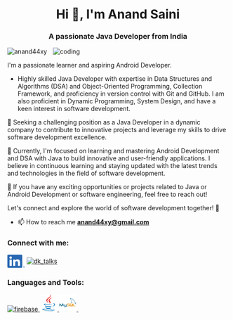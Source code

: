 <!-- ![logo](https://github.com/anand44xy/anand44xy/blob/main/github%20banner.png) -->
<h1 align="center">Hi 👋, I'm Anand Saini</h1>
<h3 align="center">A passionate Java Developer from India</h3>

<img align="right" alt="coding" width="400" src="https://user-images.githubusercontent.com/55389276/140866485-8fb1c876-9a8f-4d6a-98dc-08c4981eaf70.gif">

<p align="left"> <img src="https://komarev.com/ghpvc/?username=anand44xy&label=Profile%20views&color=0e75b6&style=flat" alt="anand44xy" /> </p>


I'm a passionate learner and aspiring Android Developer.
* Highly skilled Java Developer with expertise in Data Structures and Algorithms (DSA) and Object-Oriented
Programming, Collection Framework, and proficiency in version control with Git and GitHub. I am also proficient in
Dynamic Programming, System Design, and have a keen interest in software development.

👀 Seeking a challenging position as a Java Developer in a dynamic company to contribute to innovative projects
and leverage my skills to drive software development excellence.

🌱 Currently, I'm focused on learning and mastering Android Development and DSA with Java to build innovative and
user-friendly applications.
I believe in continuous learning and staying updated with the latest trends and technologies in the field of software
development.


🔭 If you have any exciting opportunities or projects related to Java or Android Development or software engineering, feel free to reach out!

Let's connect and explore the world of software development together! 🚀


- 📫 How to reach me **anand44xy@gmail.com**

<h3 align="left">Connect with me:</h3>
<p align="left">

 <a href="https://www.linkedin.com/in/anand44xy/" target="blank"><img align="center" src="https://github.com/anand44xy/Anand-s-WorkSpace/blob/main/lnkedin%20logo/LI-In-Bug.png" alt="anand44xy" height="30" width="40" /></a>
<a href="https://www.leetcode.com/anand44xy" target="blank"><img align="center" src="https://raw.githubusercontent.com/rahuldkjain/github-profile-readme-generator/master/src/images/icons/Social/leet-code.svg" alt="dk_talks" height="30" width="40" /></a>
</p>
<h3 align="left">Languages and Tools:</h3>
 </a> <a href="https://firebase.google.com/" target="_blank" rel="noreferrer"> <img src="https://www.vectorlogo.zone/logos/firebase/firebase-icon.svg" alt="firebase" width="40" height="40"/> </a> <a src="https://raw.githubusercontent.com/devicons/devicon/master/icons/html5/html5-original-wordmark.svg" alt="html5" width="40" height="40"/> </a> <a href="https://www.java.com" target="_blank" rel="noreferrer"> <img src="https://raw.githubusercontent.com/devicons/devicon/master/icons/java/java-original.svg" alt="java" width="40" height="40"/> </a> <a href="https://developer.mozilla.org/en-US/docs/Web/JavaScript" target="_blank" rel="noreferrer"> <img src="https://raw.githubusercontent.com/devicons/devicon/master/icons/mysql/mysql-original-wordmark.svg" alt="mysql" width="40" height="40"/> </a> <a href="https://nodejs.org" target="_blank" rel="noreferrer"> <img 





